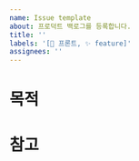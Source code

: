 ```yaml
---
name: Issue template
about: 프로덕트 백로그를 등록합니다.
title: ''
labels: '[🐥 프론트, ✨ feature]'
assignees: ''
---
```


<!-- title: 기능명으로 작성합니다. -->

# 목적

# 참고
